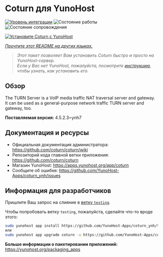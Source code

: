 <!--
Важно: этот README был автоматически сгенерирован <https://github.com/YunoHost/apps/tree/master/tools/readme_generator>
Он НЕ ДОЛЖЕН редактироваться вручную.
-->

# Coturn для YunoHost

[![Уровень интеграции](https://dash.yunohost.org/integration/coturn.svg)](https://ci-apps.yunohost.org/ci/apps/coturn/) ![Состояние работы](https://ci-apps.yunohost.org/ci/badges/coturn.status.svg) ![Состояние сопровождения](https://ci-apps.yunohost.org/ci/badges/coturn.maintain.svg)

[![Установите Coturn с YunoHost](https://install-app.yunohost.org/install-with-yunohost.svg)](https://install-app.yunohost.org/?app=coturn)

*[Прочтите этот README на других языках.](./ALL_README.md)*

> *Этот пакет позволяет Вам установить Coturn быстро и просто на YunoHost-сервер.*  
> *Если у Вас нет YunoHost, пожалуйста, посмотрите [инструкцию](https://yunohost.org/install), чтобы узнать, как установить его.*

## Обзор

The TURN Server is a VoIP media traffic NAT traversal server and gateway. It can be used as a general-purpose network traffic TURN server and gateway, too.

**Поставляемая версия:** 4.5.2.3~ynh7
## Документация и ресурсы

- Официальная документация администратора: <https://github.com/coturn/coturn/wiki>
- Репозиторий кода главной ветки приложения: <https://github.com/coturn/coturn>
- Магазин YunoHost: <https://apps.yunohost.org/app/coturn>
- Сообщите об ошибке: <https://github.com/YunoHost-Apps/coturn_ynh/issues>

## Информация для разработчиков

Пришлите Ваш запрос на слияние в [ветку `testing`](https://github.com/YunoHost-Apps/coturn_ynh/tree/testing).

Чтобы попробовать ветку `testing`, пожалуйста, сделайте что-то вроде этого:

```bash
sudo yunohost app install https://github.com/YunoHost-Apps/coturn_ynh/tree/testing --debug
или
sudo yunohost app upgrade coturn -u https://github.com/YunoHost-Apps/coturn_ynh/tree/testing --debug
```

**Больше информации о пакетировании приложений:** <https://yunohost.org/packaging_apps>

